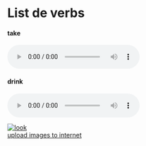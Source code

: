 # List de verbs 

#### take

<audio controls>
    <source src="../media/take.mp3" type="audio/mpeg">
</audio>


#### drink

<audio controls>
    <source src="../media/drink.mp3" type="audio/mpeg">
</audio>


<a href="https://imgbb.com/"><img src="https://i.ibb.co/jkcshVZ/look.jpg" alt="look" border="0"></a><br /><a target='_blank' href='https://imgbb.com/'>upload images to internet</a><br />